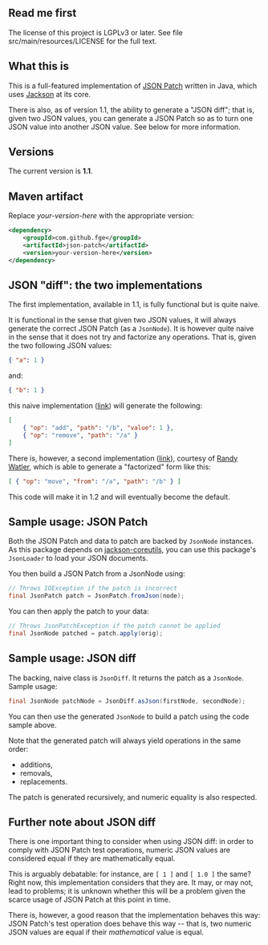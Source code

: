 ## Read me first

The license of this project is LGPLv3 or later. See file src/main/resources/LICENSE for the full
text.

## What this is

This is a full-featured implementation of [JSON
Patch](http://tools.ietf.org/html/draft-ietf-appsawg-json-patch-10) written in Java, which uses
[Jackson](http://jackson.codehaus.org) at its core.

There is also, as of version 1.1, the ability to generate a "JSON diff"; that is, given two JSON
values, you can generate a JSON Patch so as to turn one JSON value into another JSON value. See
below for more information.

## Versions

The current version is **1.1**.

## Maven artifact

Replace _your-version-here_ with the appropriate version:

```xml
<dependency>
    <groupId>com.github.fge</groupId>
    <artifactId>json-patch</artifactId>
    <version>your-version-here</version>
</dependency>
```

## JSON "diff": the two implementations

The first implementation, available in 1.1, is fully functional but is quite naive.

It is functional in the sense that given two JSON values, it will always generate the correct JSON
Patch (as a `JsonNode`). It is however quite naive in the sense that it does not try and factorize
any operations. That is, given the two following JSON values:

```json
{ "a": 1 }
```

and:

```json
{ "b": 1 }
```

this naive implementation 
([link](https://github.com/fge/json-patch/blob/master/src/main/java/com/github/fge/jsonpatch/JsonDiff.java))
will generate the following:

```json
[
    { "op": "add", "path": "/b", "value": 1 },
    { "op": "remove", "path": "/a" }
]
```

There is, however, a second implementation
([link](https://github.com/fge/json-patch/blob/master/src/main/java/com/github/fge/jsonpatch/JsonFactorizingDiff.java)),
courtesy of [Randy Watler](https://github.com/rwatler), which is able to generate a "factorized"
form like this:

```json
[ { "op": "move", "from": "/a", "path": "/b" } ]
```

This code will make it in 1.2 and will eventually become the default.

## Sample usage: JSON Patch

Both the JSON Patch and data to patch are backed by `JsonNode` instances. As this package depends on
[jackson-coreutils](https://github.com/fge/jackson-coreutils), you can use this package's
`JsonLoader` to load your JSON documents.

You then build a JSON Patch from a JsonNode using:

```java
// Throws IOException if the patch is incorrect
final JsonPatch patch = JsonPatch.fromJson(node);
```

You can then apply the patch to your data:

```java
// Throws JsonPatchException if the patch cannot be applied
final JsonNode patched = patch.apply(orig);
```

## Sample usage: JSON diff

The backing, naive class is `JsonDiff`. It returns the patch as a `JsonNode`. Sample usage:

```java
final JsonNode patchNode = JsonDiff.asJson(firstNode, secondNode);
```

You can then use the generated `JsonNode` to build a patch using the code sample above.

Note that the generated patch will always yield operations in the same order:

* additions,
* removals,
* replacements.

The patch is generated recursively, and numeric equality is also respected.

## Further note about JSON diff

There is one important thing to consider when using JSON diff: in order to comply with JSON Patch
test operations, numeric JSON values are considered equal if they are mathematically equal.

This is arguably debatable: for instance, are `[ 1 ]` and `[ 1.0 ]` the same? Right now, this
implementation considers that they are. It may, or may not, lead to problems; it is unknown whether
this will be a problem given the scarce usage of JSON Patch at this point in time.

There is, however, a good reason that the implementation behaves this way: JSON Patch's test
operation does behave this way -- that is, two numeric JSON values are equal if their _mathematical_
value is equal.

